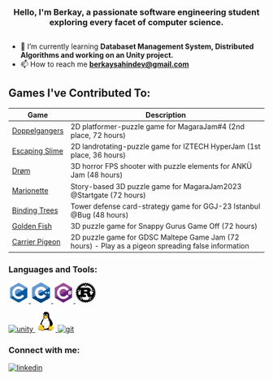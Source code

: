 ### <div align="center"> Hello, I'm Berkay, a passionate software engineering student exploring every facet of computer science. </div>  

<h2 align="center"></h2>

- 🌱 I’m currently learning **Databaset Management System, Distributed Algorithms and working on an Unity project.**
- 📫 How to reach me **berkaysahindev@gmail.com**

<h2 align="left">Games I've Contributed To:</h2>

| Game | Description |
|------|-------------|
| [Doppelgangers](https://sezg.itch.io/doppelgangers) | 2D platformer-puzzle game for MagaraJam#4 (2nd place, 72 hours) |
| [Escaping Slime](https://sezg.itch.io/escaping-slime) | 2D landrotating-puzzle game for IZTECH HyperJam (1st place, 36 hours) |
| [Drøm](https://www.youtube.com/watch?v=52NXupbA080) | 3D horror FPS shooter with puzzle elements for ANKÜ Jam (48 hours) |
| [Marionette](https://www.youtube.com/watch?v=gJIJdJhdsiM&ab_channel=EmirhanDemir) | Story-based 3D puzzle game for MagaraJam2023 @Startgate (72 hours) |
| [Binding Trees](https://mertbalkan.itch.io/binding-trees) | Tower defense card-strategy game for GGJ-23 Istanbul @Bug (48 hours) |
| [Golden Fish](https://akasnowflake.itch.io/golden-fish) | 3D puzzle game for Snappy Gurus Game Off (72 hours) |
| [Carrier Pigeon](https://github.com/berkaysahiin/GDSC-Jammers) | 2D puzzle game for GDSC Maltepe Game Jam (72 hours) - Play as a pigeon spreading false information |


  
<h3 align="left">Languages and Tools:</h3>
<p align="left"> <a href="https://www.cprogramming.com/" target="_blank" rel="noreferrer"> <img src="https://raw.githubusercontent.com/devicons/devicon/master/icons/c/c-original.svg" alt="c" width="40" height="40"/> </a> <a href="https://www.w3schools.com/cpp/" target="_blank" rel="noreferrer"> <img src="https://raw.githubusercontent.com/devicons/devicon/master/icons/cplusplus/cplusplus-original.svg" alt="cplusplus" width="40" height="40"/> </a> <a href="https://www.w3schools.com/cs/" target="_blank" rel="noreferrer"> <img src="https://raw.githubusercontent.com/devicons/devicon/master/icons/csharp/csharp-original.svg" alt="csharp" width="40" height="40"/> </a> <a href="https://www.rust-lang.org" target="_blank" rel="noreferrer"> <img src="https://raw.githubusercontent.com/devicons/devicon/master/icons/rust/rust-plain.svg" alt="rust" width="40" height="40"/> </a> </p>  <a href="https://unity.com/" target="_blank" rel="noreferrer"> <img src="https://www.vectorlogo.zone/logos/unity3d/unity3d-icon.svg" alt="unity" width="40" height="40"/> </a>  <a href="https://www.linux.org/" target="_blank" rel="noreferrer"> <img src="https://raw.githubusercontent.com/devicons/devicon/master/icons/linux/linux-original.svg" alt="linux" width="40" height="40"/> </a> <a href="https://git-scm.com/" target="_blank" rel="noreferrer"> <img src="https://www.vectorlogo.zone/logos/git-scm/git-scm-icon.svg" alt="git" width="40" height="40"/> </a>

<h3 align="left">Connect with me:</h3>
<p align="left">
<a href="https://linkedin.com/in/berkaysahinn/" target="_blank">
<img src=https://img.shields.io/badge/linkedin-%231E77B5.svg?&style=for-the-badge&logo=linkedin&logoColor=white alt=linkedin style="margin-bottom: 5px;" />
</a>
